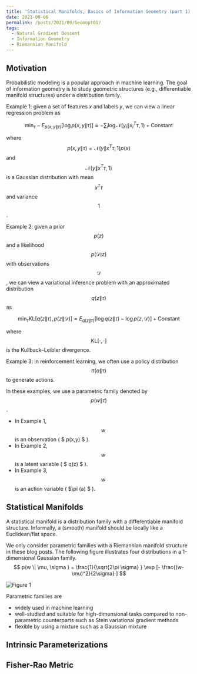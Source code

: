 ```yaml
---
title: 'Statistical Manifolds, Basics of Information Geometry (part 1)'
date: 2021-09-06
permalink: /posts/2021/09/Geomopt01/
tags:
  - Natural Gradient Descent
  - Information Geometry
  - Riemannian Manifold
---
```


Motivation
------
Probabilistic modeling is a popular approach in machine learning. The goal of information geometry is to study geometric structures (e.g., differentiable manifold structures) under a distribution family.

Example 1: given a set of features $x$ and labels $y$, we can view a linear regression problem 
as 

$$ \min_{\tau} - E_{p(x,y \| \tau)} [ \log p(x,y \| \tau) ] \approx  - \sum_{i}  \log \mathcal{N}(y_i \| x_i^T\tau,1) + \mathrm{Constant} $$

where $$ p(x,y \| \tau) = \mathcal{N}(y \| x^T\tau,1) p(x) $$ and  $$ \mathcal{N} (y \| x^T\tau,1) $$ is a Gaussian distribution with mean $$ x^T\tau $$ and variance $$ 1 $$.


Example 2: given a prior $$ p(z) $$ and a likelihood $$ p(\mathcal{D} \| z ) $$ with observations $$ \mathcal{D} $$, we can view a variational inference problem with 
 an approximated distribution $$  q(z \| \tau) $$ as

$$ \min_{\tau} \mathrm{KL} [ { q(z \| \tau), p( z \| \mathcal{D} ) }   ] = E_{q(z \| \tau)} [ \log q(z \| \tau) - \log p( z , \mathcal{D} )    ]  + \mathrm{Constant}  $$

where $$ \mathrm{KL} [ \cdot, \cdot ] $$ is the Kullback–Leibler divergence.


Example 3: in reinforcement learning, we often use a policy distribution $$ \pi(a \| \tau ) $$ to generate actions.


In these examples, we use a parametric family denoted by $$ p(w\|\tau) $$. 
* In Example 1,  $$ w $$ is an observation ( $ p(x,y) $ ). 
* In Example 2,  $$ w $$ is a latent variable ( $ q(z) $ ). 
* In Example 3,  $$ w $$ is an action variable ( $\pi (a) $ ).

Statistical Manifolds
------

A statistical manifold is a distribution family with a differentiable manifold structure. 
Informally, a (smooth) manifold should be locally like a Euclidean/flat space.

We only consider parametric families with a Riemannian manifold structure in these blog posts. 
The following figure illustrates four distributions in a 1-dimensional Gaussian family.
$$  p(w \| \mu, \sigma ) = \frac{1}{\sqrt{2\pi \sigma} } \exp [- \frac{(w-\mu)^2}{2\sigma} ] $$

![Figure 1](/img/gaussian1d.png "Source:Wikipedia")

Parametric families are
* widely used in machine learning
* well-studied and suitable for high-dimensional tasks compared to non-parametric counterparts such as Stein variational gradient methods
* flexible by using a mixture such as a Gaussian mixture


Intrinsic Parameterizations
------


Fisher-Rao Metric
------



